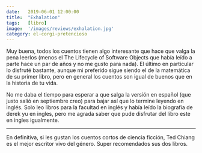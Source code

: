 ```yaml
---
date:   2019-06-01 12:00:00
title:  "Exhalation"
tags:   [libro]
image:  '/images/reviews/exhalation.jpg'
category: el-corgi-pretencioso
---
```

Muy buena, todos los cuentos tienen algo interesante que hace que valga la pena leerlos (menos el The Lifecycle of Software Objects que había leído a parte hace un par de años y no me gusto para nada). El último en particular lo disfruté bastante, aunque mi preferido sigue siendo el de la matemática de su primer libro, pero en general los cuentos son igual de buenos que en la historia de tu vida.

No me daba el tiempo para esperar a que salga la versión en español (que justo salió en septiembre creo) para bajar así que lo termine leyendo en inglés. Solo leo libros para la facultad en inglés y había leído la biografía de derek yu en ingles, pero me agrada saber que pude disfrutar del libro este en ingles igualmente.

<hr>

En definitiva, si les gustan los cuentos cortos de ciencia ficción, Ted Chiang es el mejor escritor vivo del género. Super recomendados sus dos libros.
